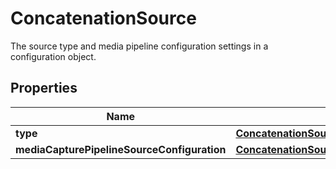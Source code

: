 

# ConcatenationSource

The source type and media pipeline configuration settings in a configuration object.

## Properties

| Name | Type | Description | Notes |
|------------ | ------------- | ------------- | -------------|
|**type** | [**ConcatenationSourceType**](ConcatenationSourceType.md) |  |  |
|**mediaCapturePipelineSourceConfiguration** | [**ConcatenationSourceMediaCapturePipelineSourceConfiguration**](ConcatenationSourceMediaCapturePipelineSourceConfiguration.md) |  |  |




